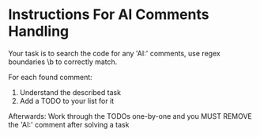 # Instructions For AI Comments Handling

Your task is to search the code for any 'AI:' comments, use regex boundaries \b to correctly match.

For each found comment:

  1. Understand the described task
  2. Add a TODO to your list for it

Afterwards: Work through the TODOs one-by-one and you MUST REMOVE the 'AI:' comment after solving a task
